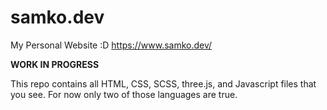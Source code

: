 # samko.dev
My Personal Website :D
https://www.samko.dev/

**WORK IN PROGRESS**

This repo contains all HTML, CSS, SCSS, three.js, and Javascript files that you see.
For now only two of those languages are true.

